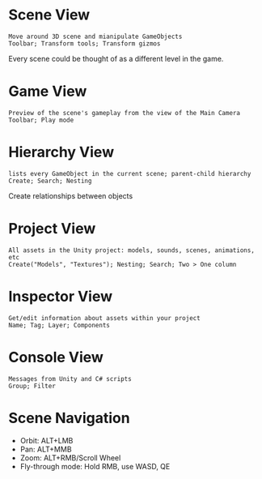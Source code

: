 # Scene View
	Move around 3D scene and mianipulate GameObjects
	Toolbar; Transform tools; Transform gizmos
Every scene could be thought of as a different level in the game. 
# Game View
	Preview of the scene's gameplay from the view of the Main Camera
	Toolbar; Play mode

# Hierarchy View
	lists every GameObject in the current scene; parent-child hierarchy
	Create; Search; Nesting
Create relationships between objects

# Project View
	All assets in the Unity project: models, sounds, scenes, animations, etc
	Create("Models", "Textures"); Nesting; Search; Two > One column

# Inspector View
	Get/edit information about assets within your project
	Name; Tag; Layer; Components
# Console View
	Messages from Unity and C# scripts
	Group; Filter

# Scene Navigation

- Orbit: ALT+LMB
- Pan: ALT+MMB
- Zoom: ALT+RMB/Scroll Wheel
- Fly-through mode: Hold RMB, use WASD, QE